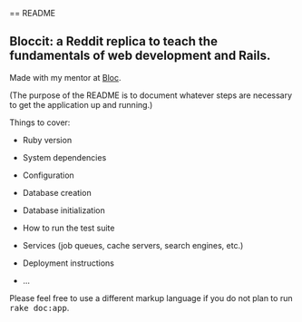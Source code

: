 == README

## Bloccit: a Reddit replica to teach the fundamentals of web development and Rails.

Made with my mentor at [Bloc](http://bloc.io).

(The purpose of the README is to document whatever steps are necessary to get the
application up and running.)

Things to cover:

* Ruby version

* System dependencies

* Configuration

* Database creation

* Database initialization

* How to run the test suite

* Services (job queues, cache servers, search engines, etc.)

* Deployment instructions

* ...


Please feel free to use a different markup language if you do not plan to run
<tt>rake doc:app</tt>.

